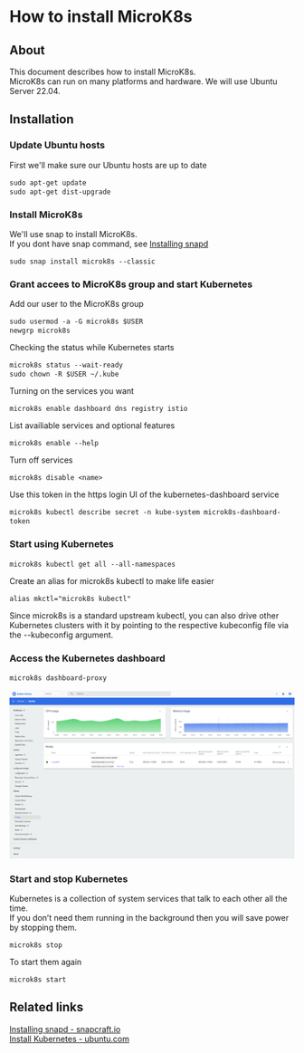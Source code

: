 # How to install MicroK8s

## About
This document describes how to install MicroK8s.  
MicroK8s can run on many platforms and hardware. We will use Ubuntu Server 22.04.  

## Installation

### Update Ubuntu hosts
First we'll make sure our Ubuntu hosts are up to date  
```console
sudo apt-get update
sudo apt-get dist-upgrade
```

### Install MicroK8s
We'll use snap to install MicroK8s.  
If you dont have snap command, see [Installing snapd](https://snapcraft.io/docs/installing-snapd)
```console
sudo snap install microk8s --classic
```

### Grant accees to MicroK8s group and start Kubernetes
Add our user to the MicroK8s group
```console
sudo usermod -a -G microk8s $USER
newgrp microk8s
```

Checking the status while Kubernetes starts
```console
microk8s status --wait-ready
sudo chown -R $USER ~/.kube
```

Turning on the services you want
```console
microk8s enable dashboard dns registry istio
```

List availiable services and optional features
```console
microk8s enable --help
```

Turn off services
```console
microk8s disable <name>
```

Use this token in the https login UI of the kubernetes-dashboard service  
```console
microk8s kubectl describe secret -n kube-system microk8s-dashboard-token
```

### Start using Kubernetes
```console
microk8s kubectl get all --all-namespaces
```

Create an alias for microk8s kubectl to make life easier  
```console
alias mkctl="microk8s kubectl"
```
Since microk8s is a standard upstream kubectl, you can also drive other Kubernetes clusters with it by pointing to the respective kubeconfig file via the --kubeconfig argument.  

### Access the Kubernetes dashboard
```console
microk8s dashboard-proxy
```

![Kubernetes Dashboard](../../img/microk8s-1node.png "Kubernetes Dashboard")

### Start and stop Kubernetes
Kubernetes is a collection of system services that talk to each other all the time.  
If you don’t need them running in the background then you will save power by stopping them.  
```console
microk8s stop
```

To start them again
```console
microk8s start
```

## Related links
[Installing snapd - snapcraft.io](https://snapcraft.io/docs/installing-snapd)  
[Install Kubernetes - ubuntu.com](https://ubuntu.com/kubernetes/install)  

